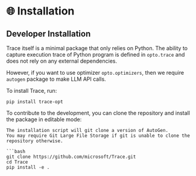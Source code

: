 # 🌐  Installation

## Developer Installation

Trace itself is a minimal package that only relies on Python.
The ability to capture execution trace of Python program is defined in `opto.trace` and does not rely on
any external dependencies.

However, if you want to use optimizer `opto.optimizers`, 
then we require `autogen` package to make LLM API calls.

To install Trace, run: 

```{admonition}
pip install trace-opt
```

To contribute to the development, you can clone the repository and install the package in editable mode:

```{admonition} Installation Command
The installation script will git clone a version of AutoGen. 
You may require Git Large File Storage if git is unable to clone the repository otherwise.

```bash
git clone https://github.com/microsoft/Trace.git
cd Trace
pip install -e .
```